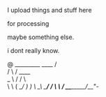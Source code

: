 
I upload things and stuff here

for processing

maybe something else. 

i dont really know.

@             _________
 \____       /         \
 /    \     /   ____    \
 \_    \   /   /    \    \
   \    \ (    \__/  )    )
    \    \_\ \______/    /
     \      \           /___
      \______\_________/____"-_
